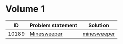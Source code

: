 # Volume 1

|  ID   |                                                       Problem statement                                                        |             Solution             |
|:-----:|:-------------------------------------------------------------------------------------------------------------------------------|:--------------------------------:|
| 10189 | [Minesweeper](http://uva.onlinejudge.org/index.php?option=com_onlinejudge&Itemid=8&category=13&page=show_problem&problem=1130) | [minesweeper](./minesweeper.cpp) |
